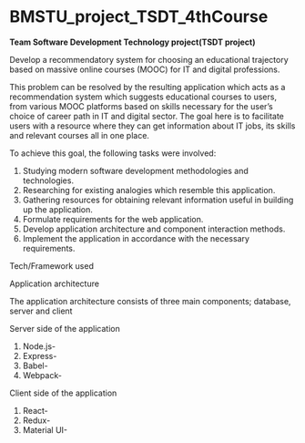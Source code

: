 # BMSTU_project_TSDT_4thCourse

**Team Software Development Technology project(TSDT project)**

Develop a recommendatory system for choosing an educational trajectory based on massive online courses (MOOC) for IT and digital professions.

This problem can be resolved by the resulting application which acts as a recommendation system which suggests educational courses to users, from various MOOC platforms based on skills necessary for the user’s choice of career path in IT and digital sector. The goal here is to facilitate users with a resource where they can get information about IT jobs, its skills and relevant courses all in one place.

To achieve this goal, the following tasks were involved:
1. Studying modern software development methodologies and technologies.
2. Researching for existing analogies which resemble this application.
3. Gathering resources for obtaining relevant information useful in building up the application.
4. Formulate requirements for the web application.
5. Develop application architecture and component interaction methods.
6. Implement the application in accordance with the necessary requirements.


Tech/Framework used

Application architecture

The application architecture consists of three main components; database, server and client

Server side of the application

1. Node.js-
2. Express-
3. Babel-
4. Webpack-

Client side of the application

1. React-
2. Redux-
3. Material UI-
